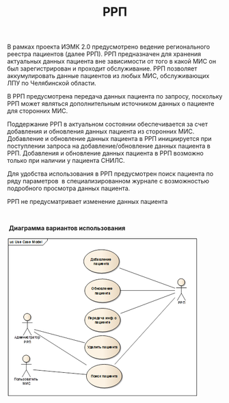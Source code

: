 ﻿---
layout: default
title: РРП
position: 4
categories: 
tags: 
---

В рамках проекта ИЭМК 2.0 предусмотрено ведение регионального реестра пациентов (далее РРП). РРП предназначен для хранения актуальных данных пациента вне зависимости от того в какой МИС он был зарегистрирован и проходит обслуживание. РРП позволяет аккумулировать данные пациентов из любых МИС, обслуживающих ЛПУ по Челябинской области.

В РРП предусмотрена передача данных пациента по запросу, поскольку РРП может являться дополнительным источником данных о пациенте для сторонних МИС.

Поддержание РРП в актуальном состоянии обеспечивается за счет добавления и обновления данных пациента из сторонних МИС. Добавление и обновление данных пациента в РРП инициируется при поступлении запроса на добавление/обновление данных пациента в РРП. Добавления и обновление данных пациента в РРП возможно только при наличии у пациента СНИЛС.

Для удобства использования в РРП предусмотрен поиск пациента по ряду параметров  в специализированном журнале с возможностью подробного просмотра данных пациента.

РРП не предусматривает изменение данных пациента

 

 **Диаграмма вариантов использования** 

![](image2014-10-27-93258.png)


